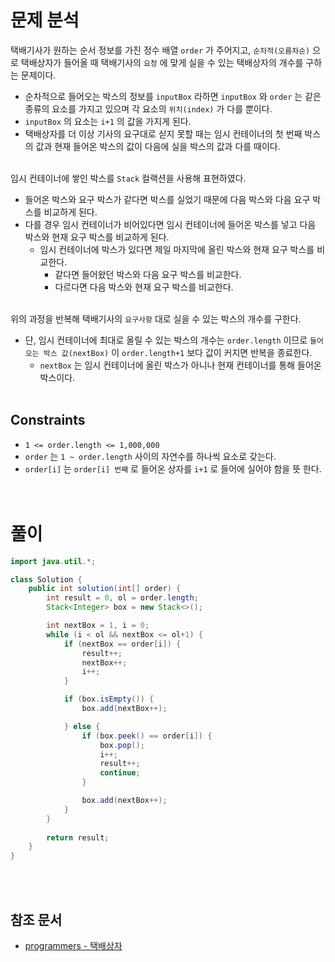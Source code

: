 # 문제 분석
택배기사가 원하는 순서 정보를 가진 정수 배열 `order` 가 주어지고, `순차적(오름차순)` 으로 택배상자가 들어올 때 택배기사의 `요청` 에 맞게 실을 수 있는 택배상자의 개수를 구하는 문제이다.
- 순차적으로 들어오는 박스의 정보를 `inputBox` 라하면 `inputBox` 와 `order` 는 같은 종류의 요소를 가지고 있으며 각 요소의 `위치(index)` 가 다를 뿐이다.
- `inputBox` 의 요소는 `i+1` 의 값을 가지게 된다.
- 택배상자를 더 이상 기사의 요구대로 싣지 못할 때는 임시 컨테이너의 첫 번째 박스의 값과 현재 들어온 박스의 값이 다음에 실을 박스의 값과 다를 때이다.
<br/><br/>

임시 컨테이너에 쌓인 박스를 `Stack` 컬랙션을 사용해 표현하였다.
- 들어온 박스와 요구 박스가 같다면 박스를 실었기 때문에 다음 박스와 다음 요구 박스를 비교하게 된다.
- 다를 경우 임시 컨테이너가 비어있다면 임시 컨테이너에 들어온 박스를 넣고 다음 박스와 현재 요구 박스를 비교하게 된다.
    - 임시 컨테이너에 박스가 있다면 제일 마지막에 올린 박스와 현재 요구 박스를 비교한다.
        - 같다면 들어왔던 박스와 다음 요구 박스를 비교한다.
        - 다르다면 다음 박스와 현재 요구 박스를 비교한다.
<br/><br/>

위의 과정을 반복해 택배기사의 `요구사항` 대로 실을 수 있는 박스의 개수를 구한다.
- 단, 임시 컨테이너에 최대로 올릴 수 있는 박스의 개수는 `order.length` 이므로 `들어오는 박스 값(nextBox)` 이 `order.length+1` 보다 값이 커지면 반복을 종료한다.
    - `nextBox` 는 임시 컨테이너에 올린 박스가 아니나 현재 컨테이너를 통해 들어온 박스이다.
<br/><br/>

## Constraints
- `1 <= order.length <= 1,000,000`
- `order` 는 `1 ~ order.length` 사이의 자연수를 하나씩 요소로 갖는다.
- `order[i]` 는 `order[i] 번째` 로 들어온 상자를 `i+1` 로 들어에 실어야 함을 뜻 한다.
<br/><br/><br/>

# 풀이
```java
import java.util.*;

class Solution {
    public int solution(int[] order) {
        int result = 0, ol = order.length;
        Stack<Integer> box = new Stack<>();

        int nextBox = 1, i = 0;
        while (i < ol && nextBox <= ol+1) {
            if (nextBox == order[i]) {
                result++;
                nextBox++;
                i++;
            }

            if (box.isEmpty()) {
                box.add(nextBox++);

            } else {
                if (box.peek() == order[i]) {
                    box.pop();
                    i++;
                    result++;
                    continue;
                }

                box.add(nextBox++);
            }
        }
        
        return result;
    }
}
```
<br/><br/>

## 참조 문서
- [programmers - 택배상자](https://school.programmers.co.kr/learn/courses/30/lessons/131704)
